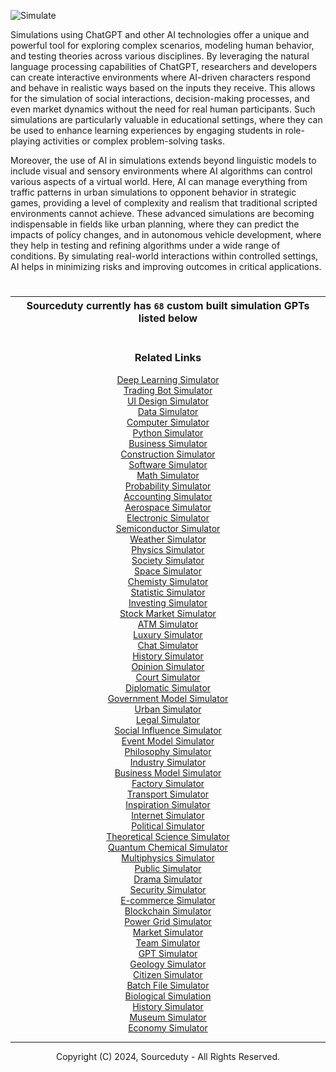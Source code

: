 ![Simulate](https://github.com/sourceduty/AI_Simulation/assets/123030236/76551b7a-e866-453d-aa60-49f72d0386a4)

Simulations using ChatGPT and other AI technologies offer a unique and powerful tool for exploring complex scenarios, modeling human behavior, and testing theories across various disciplines. By leveraging the natural language processing capabilities of ChatGPT, researchers and developers can create interactive environments where AI-driven characters respond and behave in realistic ways based on the inputs they receive. This allows for the simulation of social interactions, decision-making processes, and even market dynamics without the need for real human participants. Such simulations are particularly valuable in educational settings, where they can be used to enhance learning experiences by engaging students in role-playing activities or complex problem-solving tasks.

Moreover, the use of AI in simulations extends beyond linguistic models to include visual and sensory environments where AI algorithms can control various aspects of a virtual world. Here, AI can manage everything from traffic patterns in urban simulations to opponent behavior in strategic games, providing a level of complexity and realism that traditional scripted environments cannot achieve. These advanced simulations are becoming indispensable in fields like urban planning, where they can predict the impacts of policy changes, and in autonomous vehicle development, where they help in testing and refining algorithms under a wide range of conditions. By simulating real-world interactions within controlled settings, AI helps in minimizing risks and improving outcomes in critical applications.

#

<div align="center">

| Sourceduty currently has `68` custom built simulation GPTs listed below |
|-|

#
### Related Links

[Deep Learning Simulator](https://chat.openai.com/g/g-PaJTxQKRT-deep-learning-simulator)
<br>
[Trading Bot Simulator](https://chat.openai.com/g/g-OCgWKt0lF-trading-bot-simulator)
<br>
[UI Design Simulator](https://chat.openai.com/g/g-s0W8h8YsH-ui-design-simulator)
<br>
[Data Simulator](https://chat.openai.com/g/g-mn28bwTPD-data-simulator)
<br>
[Computer Simulator](https://chat.openai.com/g/g-Rc1vOXWRb-computer-simulator)
<br>
[Python Simulator](https://chat.openai.com/g/g-NLUSBfccY-python-simulator)
<br>
[Business Simulator](https://chat.openai.com/g/g-7cv0RgBVm-business-simulator)
<br>
[Construction Simulator](https://chat.openai.com/g/g-HJGQpAmKa-construction-simulator)
<br>
[Software Simulator](https://chat.openai.com/g/g-WbqD34jeu-software-simulator)
<br>
[Math Simulator](https://chat.openai.com/g/g-zTaJwyddy-math-simulator)
<br>
[Probability Simulator](https://chat.openai.com/g/g-KLSVMcE6y-probability-simulator)
<br>
[Accounting Simulator](https://chat.openai.com/g/g-K2HxhpHuC-accounting-simulator)
<br>
[Aerospace Simulator](https://chat.openai.com/g/g-s2W0IfFR6-aerospace-simulator)
<br>
[Electronic Simulator](https://chat.openai.com/g/g-409Bg1hAQ-electronic-simulator)
<br>
[Semiconductor Simulator](https://chat.openai.com/g/g-LNpy4y0uU-semiconductor-simulator)
<br>
[Weather Simulator](https://chat.openai.com/g/g-c1JKGF0qm-weather-simulator)
<br>
[Physics Simulator](https://chat.openai.com/g/g-jdGow4iV3-physics-simulator)
<br>
[Society Simulator](https://chat.openai.com/g/g-6JmbafNlt-society-simulator)
<br>
[Space Simulator](https://chat.openai.com/g/g-HiBjZs8sv-space-simulator)
<br>
[Chemisty Simulator](https://chat.openai.com/g/g-pnIVeOtxZ-chemistry-simulator)
<br>
[Statistic Simulator](https://chat.openai.com/g/g-BuaPnD6NF-statistic-simulator)
<br>
[Investing Simulator](https://chat.openai.com/g/g-6R6ZAP8yh-investing-simulator)
<br>
[Stock Market Simulator](https://chat.openai.com/g/g-YOR2U66rf-stock-market-simulator)
<br>
[ATM Simulator](https://chat.openai.com/g/g-BsTkzXk3T-atm-simulator)
<br>
[Luxury Simulator](https://chat.openai.com/g/g-HPWQSNXna-luxury-simulator)
<br>
[Chat Simulator](https://chat.openai.com/g/g-pVviDoA7V-chat-simulator)
<br>
[History Simulator](https://chat.openai.com/g/g-PKc9JScH2-history-simulator)
<br>
[Opinion Simulator](https://chat.openai.com/g/g-JKk9E0ePf-opinion-simulator)
<br>
[Court Simulator](https://chat.openai.com/g/g-e4ANQnhYr-court-simulator)
<br>
[Diplomatic Simulator](https://chat.openai.com/g/g-xhsONox3U-diplomatic-simulator)
<br>
[Government Model Simulator](https://chat.openai.com/g/g-8JwnHHEgc-government-model-simulator)
<br>
[Urban Simulator](https://chat.openai.com/g/g-XQ2wkdcXL-urban-simulator)
<br>
[Legal Simulator](https://chat.openai.com/g/g-eXzFPOk9n-legal-simulator)
<br>
[Social Influence Simulator](https://chat.openai.com/g/g-J0k1yLqEH-social-influence-simulator)
<br>
[Event Model Simulator](https://chat.openai.com/g/g-Zr15o3jSa-event-model-simulator)
<br>
[Philosophy Simulator](https://chat.openai.com/g/g-DgaNOkP7Y-philosophy-simulator)
<br>
[Industry Simulator](https://chat.openai.com/g/g-hCoAwBYlv-industry-simulator)
<br>
[Business Model Simulator](https://chat.openai.com/g/g-C8QfN0boj-business-model-simulator)
<br>
[Factory Simulator](https://chat.openai.com/g/g-tYRlt7b2g-factory-simulator)
<br>
[Transport Simulator](https://chat.openai.com/g/g-TuP3NAsRB-transport-simulator)
<br>
[Inspiration Simulator](https://chat.openai.com/g/g-DR4W6zJTh-inspiration-simulator)
<br>
[Internet Simulator](https://chat.openai.com/g/g-0lDhHX6AP-internet-simulator)
<br>
[Political Simulator](https://chat.openai.com/g/g-4GT3x5ITg-political-simulator)
<br>
[Theoretical Science Simulator](https://chat.openai.com/g/g-5tJWfchOR-theoretical-science-simulator)
<br>
[Quantum Chemical Simulator](https://chat.openai.com/g/g-VBsCXIwli-quantum-chemical-simulator)
<br>
[Multiphysics Simulator](https://chat.openai.com/g/g-9PVqGto6g-multiphysics-simulator)
<br>
[Public Simulator](https://chat.openai.com/g/g-HJp62OrcF-public-simulator)
<br>
[Drama Simulator](https://chatgpt.com/g/g-dwGLkpKB8-drama-simulator)
<br>
[Security Simulator](https://chatgpt.com/g/g-Q7tunVbct-security-simulator)
<br>
[E-commerce Simulator](https://chatgpt.com/g/g-OzfrZnCTe-e-commerce-simulator)
<br>
[Blockchain Simulator](https://chatgpt.com/g/g-fViy4gq9B-blockchain-simulator)
<br>
[Power Grid Simulator](https://chatgpt.com/g/g-K7CExFenf-energy-grid-simulator)
<br>
[Market Simulator](https://chatgpt.com/g/g-uX5Aupr1a-market-simulator)
<br>
[Team Simulator](https://chatgpt.com/g/g-EJZqQ0uGE-team-simulator)
<br>
[GPT Simulator](https://chatgpt.com/g/g-0INqE5Pxk-gpt-simulator)
<br>
[Geology Simulator](https://github.com/sourceduty/Geology_Simulator)
<br>
[Citizen Simulator](https://chatgpt.com/g/g-BhgpoIUJO-citizen-simulator)
<br>
[Batch File Simulator](https://chatgpt.com/g/g-blvvJBL25-batch-file-simulator)
<br>
[Biological Simulation](https://chatgpt.com/g/g-kO0vMMo1M-biological-simulator)
<br>
[History Simulator](https://chatgpt.com/g/g-McuiABaZf-history-simulator)
<br>
[Museum Simulator](https://github.com/sourceduty/Museum_Simulator)
<br>
[Economy Simulator](https://chatgpt.com/g/g-S3MAXtBUv-economy-simulator)

***
Copyright (C) 2024, Sourceduty - All Rights Reserved.
